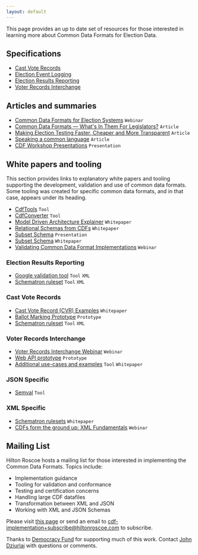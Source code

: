 ```yaml
---
layout: default
---
```


This page provides an up to date set of resources for those interested in learning more about Common Data Formats for Election Data.

## Specifications

- [Cast Vote Records](https://github.com/usnistgov/CastVoteRecords)
- [Election Event Logging](https://github.com/usnistgov/ElectionEventLogging)
- [Election Results Reporting](https://github.com/usnistgov/ElectionResultsReporting)
- [Voter Records Interchange](https://github.com/usnistgov/VoterRecordsInterchange)

## Articles and summaries

- [Common Data Formats for Election Systems](https://www.youtube.com/watch?v=jmvUMw3V9oU) `Webinar`
- [Common Data Formats — What's In Them For Legislators?](http://www.ncsl.org/research/elections-and-campaigns/the-canvass-september-2017.aspx) `Article`
- [Making Election Testing Faster, Cheaper and More Transparent](https://www.eac.gov/making-election-testing-faster-cheaper-more-transparent/) `Article`
- [Speaking a common language](https://electionline.org/electionline-weekly/2018/03-22/) `Article`
- [CDF Workshop Presentations](https://drive.google.com/drive/folders/1ZwHrVQbqTSBerxNYV5GEi09qjEY8QUYO) `Presentation`

## White papers and tooling

This section provides links to explanatory white papers and tooling supporting the development, validation and use of common data formats. Some tooling was created for specific common data formats, and in that case, appears under its heading.

- [CdfTools](https://github.com/HiltonRoscoe/CdfTools) `Tool`
- [CdfConverter](https://hiltonroscoe.github.io/CDFConverter) `Tool`
- [Model Driven Architecture Explainer](https://github.com/HiltonRoscoe/CDFPrototype/blob/master/mapping.md) `Whitepaper`
- [Relational Schemas from CDFs](https://github.com/HiltonRoscoe/CDFPrototype/blob/master/relational/relational.md) `Whitepaper`
- [Subset Schema](http://bowencenterforpublicaffairs.org/wp-content/uploads/2019/06/John-Dziurlaj.pdf) `Presentation`
- [Subset Schema](https://github.com/HiltonRoscoe/CDFPrototype/blob/master/subset/SUBSET.md) `Whitepaper`
- [Validating Common Data Format Implementations](https://www.youtube.com/watch?v=36zXy3wYwb8) `Webinar`

### Election Results Reporting

- [Google validation tool](https://github.com/google/election_results_xml_validator) `Tool` `XML` 
- [Schematron ruleset](https://github.com/HiltonRoscoe/CDFPrototype/tree/master/ENR/v2/sch) `Tool` `XML`

### Cast Vote Records

- [Cast Vote Record (CVR) Examples](https://github.com/HiltonRoscoe/CDFPrototype/blob/master/CVR/EXAMPLES.md) `Whitepaper`
- [Ballot Marking Prototype](https://github.com/HiltonRoscoe/CDFPrototype/blob/master/CVR/xdp) `Prototype`
- [Schematron ruleset](https://github.com/HiltonRoscoe/CDFPrototype/tree/master/CVR/sch) `Tool` `XML`

### Voter Records Interchange

- [Voter Records Interchange Webinar](https://www.youtube.com/watch?v=PTZA-UAkfNM) `Webinar`
- [Web API prototype](https://github.com/HiltonRoscoe/VRIExamples) `Prototype`
- [Additional use-cases and examples](https://github.com/pstenbjorn/VRIUsecases) `Tool` `Whitepaper` 

### JSON Specific

- [Semval](https://github.com/HiltonRoscoe/semval) `Tool`

### XML Specific

- [Schematron rulesets](https://github.com/HiltonRoscoe/SchematronMD) `Whitepaper`
- [CDFs form the ground up: XML Fundamentals](https://youtu.be/DivqWtit8ds) `Webinar`

## Mailing List

Hilton Roscoe hosts a mailing list for those interested in implementing the Common Data Formats. Topics include:

- Implementation guidance
- Tooling for validation and conformance
- Testing and certification concerns
- Handling large CDF datafiles
- Transformation between XML and JSON
- Working with XML and JSON Schemas

 Please visit [this page](https://groups.google.com/a/hiltonroscoe.com/forum/#!forum/cdf-implementation) or send an email to cdf-implementation+subscribe@hiltonroscoe.com to subscribe.

Thanks to [Democracy Fund](https://www.democracyfund.org/) for supporting much of this work. Contact [John Dziurlaj](mailto:john@hiltonroscoe.com) with questions or comments.
